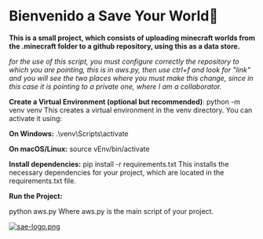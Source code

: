 # **Bienvenido a Save Your World**👋

**This is a small project, which consists of uploading minecraft worlds from the .minecraft folder to a github repository, using this as a data store.**

*for the use of this script, you must configure correctly the repository to which you are pointing, this is in aws.py, then use ctrl+f and look for "link" and you will see the two places where you must make this change, since in this case it is pointing to a private one, where I am a collaborator.*

**Create a Virtual Environment (optional but recommended)**:
python -m venv venv
This creates a virtual environment in the venv directory. You can activate it using:

**On Windows:**
.\venv\Scripts\activate

**On macOS/Linux:**
source vEnv/bin/activate

**Install dependencies:**
pip install -r requirements.txt
This installs the necessary dependencies for your project, which are located in the requirements.txt file.

**Run the Project:**

python aws.py
Where aws.py is the main script of your project.


[![sae-logo.png](https://i.postimg.cc/kMWs7N1J/sae-logo.png)](https://postimg.cc/SjNCr9b3)
